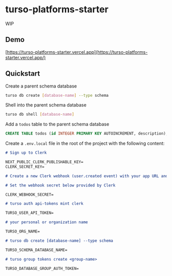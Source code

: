 # turso-platforms-starter

WIP

## Demo

[https://turso-platforms-starter.vercel.app](https://turso-platforms-starter.vercel.app/)

## Quickstart

Create a parent schema database

```bash
turso db create [database-name] --type schema
```

Shell into the parent schema database

```bash
turso db shell [database-name]
```

Add a `todos` table to the parent schema database

```sql
CREATE TABLE todos (id INTEGER PRIMARY KEY AUTOINCREMENT, description);
```

Create a `.env.local` file in the root of the project with the following content:

```md
# Sign up to Clerk

NEXT_PUBLIC_CLERK_PUBLISHABLE_KEY=
CLERK_SECRET_KEY=

# Create a new Clerk webhook (user.created event) with your app URL and append /webhooks/clerk

# Set the webhook secret below provided by Clerk

CLERK_WEBHOOK_SECRET=

# turso auth api-tokens mint clerk

TURSO_USER_API_TOKEN=

# your personal or organization name

TURSO_ORG_NAME=

# turso db create [database-name] --type schema

TURSO_SCHEMA_DATABASE_NAME=

# turso group tokens create <group-name>

TURSO_DATABASE_GROUP_AUTH_TOKEN=
```
